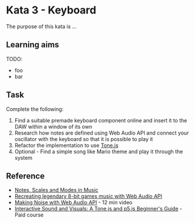 # Kata 3 - Keyboard

The purpose of this kata is ...

## Learning aims

TODO:

* foo
* bar

## Task

Complete the following:

1. Find a suitable premade keyboard component online and insert it to the DAW within a window of its own
2. Research how notes are defined using Web Audio API and connect your oscillator with the keyboard so that it is possible to play it
3. Refactor the implementation to use [Tone.js](https://tonejs.github.io/)
4. Optional - Find a simple song like Mario theme and play it through the system

## Reference

* [Notes, Scales and Modes in Music](https://deviantnoise.com/music-theory/notes-scales-modes/)
* [Recreating legendary 8-bit games music with Web Audio API](https://codepen.io/gregh/post/recreating-legendary-8-bit-games-music-with-web-audio-api)
* [Making Noise with Web Audio API](https://sparkbox.com/foundry/chiptune_style_browser_generated_music_using_tone.js) - 12 min video
* [Interactive Sound and Visuals: A Tone.js and p5.js Beginner's Guide](https://musichackspace.org/product/interactive-sound-and-visuals-a-tone-js-and-p5-js-beginners-guide/) - Paid course
